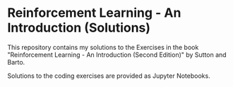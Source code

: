 # Reinforcement Learning - An Introduction (Solutions)

This repository contains my solutions to the Exercises in the book "Reinforcement Learning - An Introduction (Second Edition)" by Sutton and Barto.

Solutions to the coding exercises are provided as Jupyter Notebooks.
